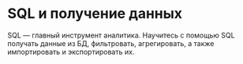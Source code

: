 # SQL и получение данных

SQL — главный инструмент аналитика. Научитесь с помощью SQL получать данные из БД, фильтровать, агрегировать, а также импортировать и экспортировать их.